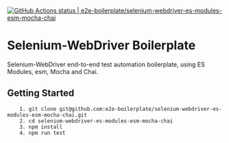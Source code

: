 [![GitHub Actions status | e2e-boilerplate/selenium-webdriver-es-modules-esm-mocha-chai](https://github.com/e2e-boilerplate/selenium-webdriver-es-modules-esm-mocha-chai/workflows/selenium-webdriver-es-modules-esm-mocha-chai/badge.svg)](https://github.com/e2e-boilerplate/selenium-webdriver-es-modules-esm-mocha-chai/actions?workflow=selenium-webdriver-es-modules-esm-mocha-chai)

# Selenium-WebDriver Boilerplate

Selenium-WebDriver end-to-end test automation boilerplate, using ES Modules, esm, Mocha and Chai.

## Getting Started

    	1. git clone git@github.com:e2e-boilerplate/selenium-webdriver-es-modules-esm-mocha-chai.git
    	2. cd selenium-webdriver-es-modules-esm-mocha-chai
    	3. npm install
    	4. npm run test
